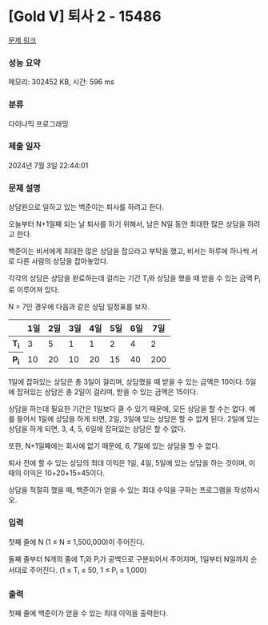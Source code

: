 # [Gold V] 퇴사 2 - 15486 

[문제 링크](https://www.acmicpc.net/problem/15486) 

### 성능 요약

메모리: 302452 KB, 시간: 596 ms

### 분류

다이나믹 프로그래밍

### 제출 일자

2024년 7월 3일 22:44:01

### 문제 설명

<p>상담원으로 일하고 있는 백준이는 퇴사를 하려고 한다.</p>

<p>오늘부터 N+1일째 되는 날 퇴사를 하기 위해서, 남은 N일 동안 최대한 많은 상담을 하려고 한다.</p>

<p>백준이는 비서에게 최대한 많은 상담을 잡으라고 부탁을 했고, 비서는 하루에 하나씩 서로 다른 사람의 상담을 잡아놓았다.</p>

<p>각각의 상담은 상담을 완료하는데 걸리는 기간 T<sub>i</sub>와 상담을 했을 때 받을 수 있는 금액 P<sub>i</sub>로 이루어져 있다.</p>

<p>N = 7인 경우에 다음과 같은 상담 일정표를 보자.</p>

<table class="table table-bordered">
	<thead>
		<tr>
			<th> </th>
			<th>1일</th>
			<th>2일</th>
			<th>3일</th>
			<th>4일</th>
			<th>5일</th>
			<th>6일</th>
			<th>7일</th>
		</tr>
	</thead>
	<tbody>
		<tr>
			<th>T<sub>i</sub></th>
			<td>3</td>
			<td>5</td>
			<td>1</td>
			<td>1</td>
			<td>2</td>
			<td>4</td>
			<td>2</td>
		</tr>
		<tr>
			<th>P<sub>i</sub></th>
			<td>10</td>
			<td>20</td>
			<td>10</td>
			<td>20</td>
			<td>15</td>
			<td>40</td>
			<td>200</td>
		</tr>
	</tbody>
</table>

<p>1일에 잡혀있는 상담은 총 3일이 걸리며, 상담했을 때 받을 수 있는 금액은 10이다. 5일에 잡혀있는 상담은 총 2일이 걸리며, 받을 수 있는 금액은 15이다.</p>

<p>상담을 하는데 필요한 기간은 1일보다 클 수 있기 때문에, 모든 상담을 할 수는 없다. 예를 들어서 1일에 상담을 하게 되면, 2일, 3일에 있는 상담은 할 수 없게 된다. 2일에 있는 상담을 하게 되면, 3, 4, 5, 6일에 잡혀있는 상담은 할 수 없다.</p>

<p>또한, N+1일째에는 회사에 없기 때문에, 6, 7일에 있는 상담을 할 수 없다.</p>

<p>퇴사 전에 할 수 있는 상담의 최대 이익은 1일, 4일, 5일에 있는 상담을 하는 것이며, 이때의 이익은 10+20+15=45이다.</p>

<p>상담을 적절히 했을 때, 백준이가 얻을 수 있는 최대 수익을 구하는 프로그램을 작성하시오.</p>

### 입력 

 <p>첫째 줄에 N (1 ≤ N ≤ 1,500,000)이 주어진다.</p>

<p>둘째 줄부터 N개의 줄에 T<sub>i</sub>와 P<sub>i</sub>가 공백으로 구분되어서 주어지며, 1일부터 N일까지 순서대로 주어진다. (1 ≤ T<sub>i</sub> ≤ 50, 1 ≤ P<sub>i</sub> ≤ 1,000)</p>

### 출력 

 <p>첫째 줄에 백준이가 얻을 수 있는 최대 이익을 출력한다.</p>

